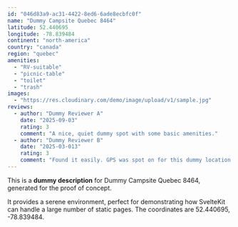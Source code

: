 ```yaml
---
id: "046d83a9-ac31-4422-8ed6-6ade8ecbfc0f"
name: "Dummy Campsite Quebec 8464"
latitude: 52.440695
longitude: -78.839484
continent: "north-america"
country: "canada"
region: "quebec"
amenities:
  - "RV-suitable"
  - "picnic-table"
  - "toilet"
  - "trash"
images:
  - "https://res.cloudinary.com/demo/image/upload/v1/sample.jpg"
reviews:
  - author: "Dummy Reviewer A"
    date: "2025-09-03"
    rating: 3
    comment: "A nice, quiet dummy spot with some basic amenities."
  - author: "Dummy Reviewer B"
    date: "2025-03-013"
    rating: 3
    comment: "Found it easily. GPS was spot on for this dummy location."
---
```


This is a **dummy description** for Dummy Campsite Quebec 8464, generated for the proof of concept.

It provides a serene environment, perfect for demonstrating how SvelteKit can handle a large number of static pages. The coordinates are 52.440695, -78.839484.
